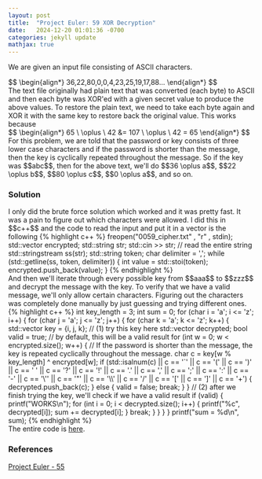 ```yaml
---
layout: post
title:  "Project Euler: 59 XOR Decryption"
date:   2024-12-20 01:01:36 -0700
categories: jekyll update
mathjax: true
---
```

We are given an input file consisting of ASCII characters.
<div>
	$$
	\begin{align*}
	36,22,80,0,0,4,23,25,19,17,88...
	\end{align*}
	$$
</div>
The text file originally had plain text that was converted (each byte) to ASCII and then each byte was XOR'ed with a given secret value to produce the above values. To restore the plain text, we need to take each byte again and XOR it with the same key to restore back the original value. This works because
<div>
	$$
	\begin{align*}
	65 \ \oplus \ 42 &= 107 \ \oplus \ 42 = 65
	\end{align*}
	$$
</div>
For this problem, we are told that the password or key consists of three lower case characters and if the password is shorter than the message, then the key is cyclically repeated throughout the message. So if the key was $$abc$$, then for the above text, we'll do $$36 \oplus a$$, $$22 \oplus b$$, $$80 \oplus c$$, $$0 \oplus a$$, and so on.
<br>
<!------------------------------------------------------------------------------------>
<h3>Solution</h3>
I only did the brute force solution which worked and it was pretty fast. It was a pain to figure out which characters were allowed. I did this in $$c++$$ and the code to read the input and put it in a vector is the following
{% highlight c++ %}
freopen("0059_cipher.txt" , "r" , stdin);
std::vector<char> encrypted;
std::string str;
std::cin >> str; // read the entire string
std::stringstream ss(str);
std::string token;
char delimiter = ',';
while (std::getline(ss, token, delimiter)) {
    int value = std::stoi(token);
    encrypted.push_back(value);
}
{% endhighlight %}
<br>
<!------------------------------------------------------------------------------------>
And then we'll iterate through every possible key from $$aaa$$ to $$zzz$$ and decrypt the message with the key. To verify that we have a valid message, we'll only allow certain characters. Figuring out the characters was completely done manually by just guessing and trying different ones.
<!------------------------------------------------------------------------------------>
<br>
{% highlight c++ %}
int key_length = 3;
int sum = 0;
for (char i = 'a'; i <= 'z'; i++) {
    for (char j = 'a'; j <= 'z'; j++) {
        for (char k = 'a'; k <= 'z'; k++) {
            std::vector<char> key = {i, j, k};
            // (1) try this key here
            std::vector<char> decrypted;
            bool valid = true; // by default, this will be a valid result
            for (int w = 0; w < encrypted.size(); w++) {
                // If the password is shorter than the message, the key is repeated cyclically throughout the message.
                char c = key[w % key_length] ^ encrypted[w];
                if (std::isalnum(c) || c == '`' || c == '(' || c == ')' || c == ' ' || c == '?' ||
                    c == '!' || c == '.' || c == ',' || c == ';' || c == ':' || c == '-' ||
                    c == '\'' || c == '"' || c == '\\' || c == '/' || c == '[' || c == ']' || c == '+') {
                    decrypted.push_back(c);
                } else {
                    valid = false;
                    break;
                }
            }
            // (2) after we finish trying the key, we'll check if we have a valid result
            if (valid) {
                printf("WORKS\n");
                for (int i = 0; i < decrypted.size(); i++) {
                    printf("%c", decrypted[i]);
                    sum += decrypted[i];
                }
                break;
            }
        }
    }
}
printf("sum = %d\n", sum);
{% endhighlight %}
<br>
<!------------------------------------------------------------------------------------>
The entire code is <a href="https://github.com/strncat/project-euler/blob/main/0059-xor-decryption.cpp">here</a>.
<br>
<!------------------------------------------------------------------------------------>
<h3>References</h3>
<a href="https://projecteuler.net/problem=55">Project Euler - 55</a>
<br>


